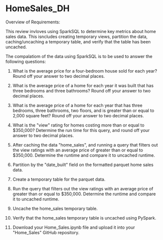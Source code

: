 # HomeSales_DH
Overview of Requirements:

This review invloves using SparkSQL to determine key metrics about home sales data. This isncludes creating temporary views, partition the data, caching/uncaching a temporary table, and verify that the table has been uncached.


The compalatiom of the data using SparkSQL is to be used to answer the following questions:

1. What is the average price for a four-bedroom house sold for each year? Round off your answer to two decimal places.

2. What is the average price of a home for each year it was built that has three bedrooms and three bathrooms? Round off your answer to two decimal places.

3. What is the average price of a home for each year that has three bedrooms, three bathrooms, two floors, and is greater than or equal to 2,000 square feet? Round off your answer to two decimal places.

4. What is the "view" rating for homes costing more than or equal to $350,000? Determine the run time for this query, and round off your answer to two decimal places.


5. After caching the data "home_sales", and running a query that filters out the view ratings with an average price of greater than or equal to $350,000. Determine the runtime and compare it to uncached runtime.

6. Partition by the "date_built" field on the formatted parquet home sales data.

7. Create a temporary table for the parquet data.

8. Run the query that filters out the view ratings with an average price of greater than or equal to $350,000. Determine the runtime and compare it to uncached runtime.

9. Uncache the home_sales temporary table.

10. Verify that the home_sales temporary table is uncached using PySpark.

11. Download your Home_Sales.ipynb file and upload it into your "Home_Sales" GitHub repository.

